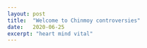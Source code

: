 ```yaml
---
layout: post
title:  "Welcome to Chinmoy controversies"
date:   2020-06-25
excerpt: "heart mind vital"
---
```

